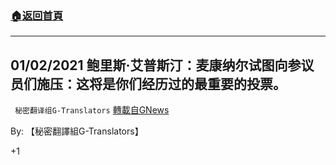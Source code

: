 ###  [:house:返回首頁](https://github.com/ourhimalayas/txt)
---

## 01/02/2021 鲍里斯·艾普斯汀：麦康纳尔试图向参议员们施压：这将是你们经历过的最重要的投票。
` 秘密翻译组G-Translators` [轉載自GNews](https://gnews.org/zh-hans/711811/)

By: 【秘密翻譯組G-Translators】

+1

